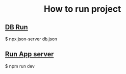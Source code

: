 <h1 align="center">How to run project</h1>
  <h2 align="start"><ins>DB Run</ins></h2>
  <p>$ npx json-server db.json</p>

  <h2 align="start"><ins>Run App server</ins></h3>
  <p>$ npm run dev</p>
